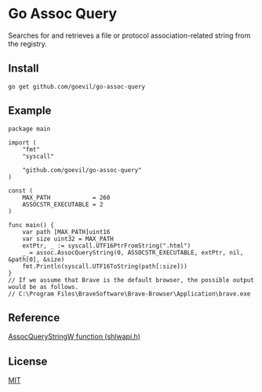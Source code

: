 # Go Assoc Query
Searches for and retrieves a file or protocol association-related string from the registry.
## Install
```
go get github.com/goevil/go-assoc-query
```
## Example
```
package main

import (
	"fmt"
	"syscall"

	"github.com/goevil/go-assoc-query"
)

const (
	MAX_PATH            = 260
	ASSOCSTR_EXECUTABLE = 2
)

func main() {
	var path [MAX_PATH]uint16
	var size uint32 = MAX_PATH
	extPtr, _ := syscall.UTF16PtrFromString(".html")
	_ = assoc.AssocQueryString(0, ASSOCSTR_EXECUTABLE, extPtr, nil, &path[0], &size)
	fmt.Println(syscall.UTF16ToString(path[:size]))
}
// If we assume that Brave is the default browser, the possible output would be as follows.
// C:\Program Files\BraveSoftware\Brave-Browser\Application\brave.exe
```

## Reference
[AssocQueryStringW function (shlwapi.h)](https://learn.microsoft.com/en-us/windows/win32/api/shlwapi/nf-shlwapi-assocquerystringw)

## License
[MIT](https://choosealicense.com/licenses/mit/)